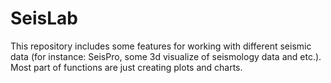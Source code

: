 # SeisLab
This repository includes some features for working with different seismic data (for instance: SeisPro, some 3d visualize of seismology data and etc.). Most part of functions are just creating plots and charts. 
